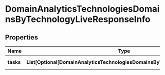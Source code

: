 # DomainAnalyticsTechnologiesDomainsByTechnologyLiveResponseInfo


## Properties

| Name | Type | Description | Notes |
|------------ | ------------- | ------------- | -------------|
**tasks** | **List[Optional[DomainAnalyticsTechnologiesDomainsByTechnologyLiveTaskInfo]]** | array of tasks |[optional]|
